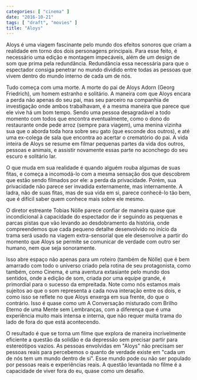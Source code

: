 ```yaml
---
categories: [ "cinema" ]
date: "2016-10-21"
tags: [ "draft", "movies" ]
title: "Aloys"
---
```

Aloys é uma viagem fascinante pelo mundo dos efeitos sonoros que criam
a realidade em torno dos dois personagens principais. Para esse feito,
é necessário uma edição e montagem impecáveis, além de um design de
som que prima pela redundância. Redundância essa necessária para que
o espectador consiga penetrar no mundo dividido entre todas as pessoas
que vivem dentro do mundo interno de cada um de nós.

Tudo começa com uma morte. A morte do pai de Aloys Adorn (Georg
Friedrich), um homem estranho e solitário. A maneira com que Aloys
encara a perda não apenas do seu pai, mas seu parceiro na companhia de
investigação onde ambos trabalhavam, é a mesma maneira que parece que
ele vive há um bom tempo. Sendo uma pessoa desagradável a todo momento
com todos que encontra eventualmente, como o dono do restaurante onde
pede arroz (sempre para viagem), uma menina vizinha sua que o aborda
toda hora sobre seu gato (que esconde dos outros), e até uma ex-colega
de sala que encontra ao acertar o crematório do pai. A vida inteira de
Aloys se resume em filmar pequenas partes da vida dos outros, pessoas
e animais, e assistir novamente essas parte no aconchego do seu escuro
e solitário lar.

O que muda em sua realidade é quando alguém rouba algumas de suas
fitas, e começa a incomodá-lo com a mesma sensação dos que descobrem
que estão sendo filmados por ele: a perda da privacidade. Porém, sua
privacidade não parece ser invadida externamente, mas internamente. A
ladra, não de suas fitas, mas de sua vida em si, parece conhecê-lo
tão bem, que é difícil saber quem conhece mais sobre ele mesmo.

O diretor estreante Tobias Nölle parece confiar de maneira quase que
incondicional à capacidade do espectador de ir seguindo as pequenas
e parcas pistas que vão levando ao desdobramento da história, onde
compreendemos que cada pequeno detalhe desenvolvido no início da trama
será usado na viagem extra-sensorial que ele desenvolve a partir do
momento que Aloys se permite se comunicar de verdade com outro ser humano,
nem que seja sonoramente.

Isso abre espaço não apenas para um roteiro (também de Nölle)
que é bem amarrado com todo o universo criado pela rotina de seu
protagonista, como também, como Cinema, é uma aventura extasiante
pelo mundo dos sentidos, onde a edição de som, criada por uma equipe
grande, é primordial para o sucesso da empreitada. Note como nós
estamos mais sujeitos ao que o som representa a cada nova interação
entre os dois, e como isso se reflete no que Aloys enxerga em sua frente,
do que o contrário. Isso é quase como um A Conversação misturado com
Brilho Eterno de uma Mente sem Lembranças, com a diferença que é uma
experiência muito mais intensa e interna, que não requer muita trama
do lado de fora do que está acontecendo.

O resultado é que se torna um filme que explora de maneira incrivelmente
eficiente a questão da solidão e da depressão sem precisar partir para
estereótipos vazios. As pessoas envolvidas em "Aloys" não precisam ser
pessoas reais para percebemos o quanto de verdade existe em "cada um de
nós tem um mundo dentro de si". Esse mundo pode ou não ser populado
por pessoas reais e experiências reais. A questão levantada no filme
é a capacidade de viver fora do eu, quase como um desafio.
